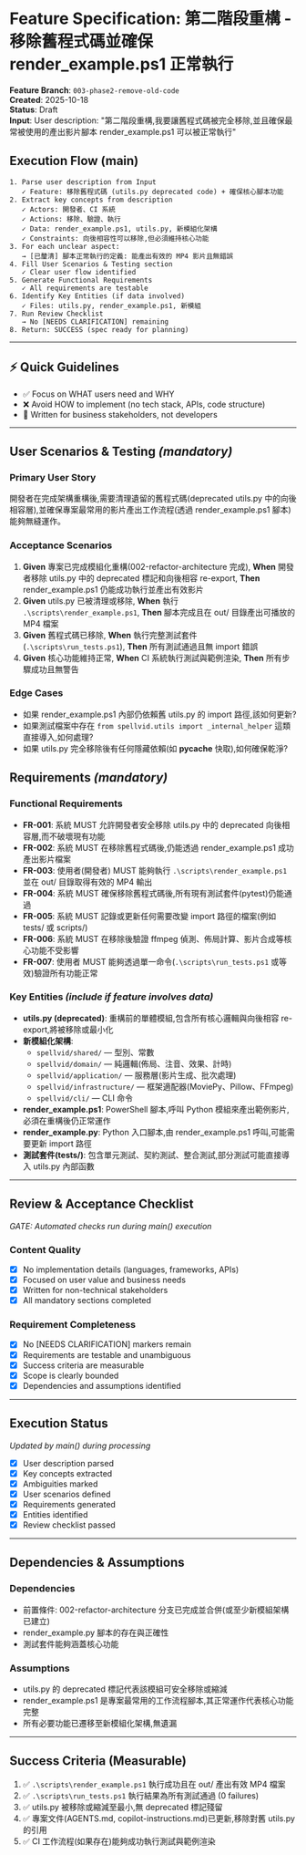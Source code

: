 # Feature Specification: 第二階段重構 - 移除舊程式碼並確保 render_example.ps1 正常執行

**Feature Branch**: `003-phase2-remove-old-code`  
**Created**: 2025-10-18  
**Status**: Draft  
**Input**: User description: "第二階段重構,我要讓舊程式碼被完全移除,並且確保最常被使用的產出影片腳本 render_example.ps1 可以被正常執行"

## Execution Flow (main)
```
1. Parse user description from Input
   ✓ Feature: 移除舊程式碼 (utils.py deprecated code) + 確保核心腳本功能
2. Extract key concepts from description
   ✓ Actors: 開發者、CI 系統
   ✓ Actions: 移除、驗證、執行
   ✓ Data: render_example.ps1, utils.py, 新模組化架構
   ✓ Constraints: 向後相容性可以移除,但必須維持核心功能
3. For each unclear aspect:
   → [已釐清] 腳本正常執行的定義: 能產出有效的 MP4 影片且無錯誤
4. Fill User Scenarios & Testing section
   ✓ Clear user flow identified
5. Generate Functional Requirements
   ✓ All requirements are testable
6. Identify Key Entities (if data involved)
   ✓ Files: utils.py, render_example.ps1, 新模組
7. Run Review Checklist
   → No [NEEDS CLARIFICATION] remaining
8. Return: SUCCESS (spec ready for planning)
```

---

## ⚡ Quick Guidelines
- ✅ Focus on WHAT users need and WHY
- ❌ Avoid HOW to implement (no tech stack, APIs, code structure)
- 👥 Written for business stakeholders, not developers

---

## User Scenarios & Testing *(mandatory)*

### Primary User Story
開發者在完成架構重構後,需要清理遺留的舊程式碼(deprecated utils.py 中的向後相容層),並確保專案最常用的影片產出工作流程(透過 render_example.ps1 腳本)能夠無縫運作。

### Acceptance Scenarios
1. **Given** 專案已完成模組化重構(002-refactor-architecture 完成), **When** 開發者移除 utils.py 中的 deprecated 標記和向後相容 re-export, **Then** render_example.ps1 仍能成功執行並產出有效影片
2. **Given** utils.py 已被清理或移除, **When** 執行 `.\scripts\render_example.ps1`, **Then** 腳本完成且在 out/ 目錄產出可播放的 MP4 檔案
3. **Given** 舊程式碼已移除, **When** 執行完整測試套件(`.\scripts\run_tests.ps1`), **Then** 所有測試通過且無 import 錯誤
4. **Given** 核心功能維持正常, **When** CI 系統執行測試與範例渲染, **Then** 所有步驟成功且無警告

### Edge Cases
- 如果 render_example.ps1 內部仍依賴舊 utils.py 的 import 路徑,該如何更新?
- 如果測試檔案中存在 `from spellvid.utils import _internal_helper` 這類直接導入,如何處理?
- 如果 utils.py 完全移除後有任何隱藏依賴(如 __pycache__ 快取),如何確保乾淨?

## Requirements *(mandatory)*

### Functional Requirements
- **FR-001**: 系統 MUST 允許開發者安全移除 utils.py 中的 deprecated 向後相容層,而不破壞現有功能
- **FR-002**: 系統 MUST 在移除舊程式碼後,仍能透過 render_example.ps1 成功產出影片檔案
- **FR-003**: 使用者(開發者) MUST 能夠執行 `.\scripts\render_example.ps1` 並在 out/ 目錄取得有效的 MP4 輸出
- **FR-004**: 系統 MUST 確保移除舊程式碼後,所有現有測試套件(pytest)仍能通過
- **FR-005**: 系統 MUST 記錄或更新任何需要改變 import 路徑的檔案(例如 tests/ 或 scripts/)
- **FR-006**: 系統 MUST 在移除後驗證 ffmpeg 偵測、佈局計算、影片合成等核心功能不受影響
- **FR-007**: 使用者 MUST 能夠透過單一命令(`.\scripts\run_tests.ps1` 或等效)驗證所有功能正常

### Key Entities *(include if feature involves data)*
- **utils.py (deprecated)**: 重構前的單體模組,包含所有核心邏輯與向後相容 re-export,將被移除或最小化
- **新模組化架構**: 
  - `spellvid/shared/` — 型別、常數
  - `spellvid/domain/` — 純邏輯(佈局、注音、效果、計時)
  - `spellvid/application/` — 服務層(影片生成、批次處理)
  - `spellvid/infrastructure/` — 框架適配器(MoviePy、Pillow、FFmpeg)
  - `spellvid/cli/` — CLI 命令
- **render_example.ps1**: PowerShell 腳本,呼叫 Python 模組來產出範例影片,必須在重構後仍正常運作
- **render_example.py**: Python 入口腳本,由 render_example.ps1 呼叫,可能需要更新 import 路徑
- **測試套件(tests/)**: 包含單元測試、契約測試、整合測試,部分測試可能直接導入 utils.py 內部函數

---

## Review & Acceptance Checklist
*GATE: Automated checks run during main() execution*

### Content Quality
- [x] No implementation details (languages, frameworks, APIs)
- [x] Focused on user value and business needs
- [x] Written for non-technical stakeholders
- [x] All mandatory sections completed

### Requirement Completeness
- [x] No [NEEDS CLARIFICATION] markers remain
- [x] Requirements are testable and unambiguous  
- [x] Success criteria are measurable
- [x] Scope is clearly bounded
- [x] Dependencies and assumptions identified

---

## Execution Status
*Updated by main() during processing*

- [x] User description parsed
- [x] Key concepts extracted
- [x] Ambiguities marked
- [x] User scenarios defined
- [x] Requirements generated
- [x] Entities identified
- [x] Review checklist passed

---

## Dependencies & Assumptions

### Dependencies
- 前置條件: 002-refactor-architecture 分支已完成並合併(或至少新模組架構已建立)
- render_example.py 腳本的存在與正確性
- 測試套件能夠涵蓋核心功能

### Assumptions
- utils.py 的 deprecated 標記代表該模組可安全移除或縮減
- render_example.ps1 是專案最常用的工作流程腳本,其正常運作代表核心功能完整
- 所有必要功能已遷移至新模組化架構,無遺漏

---

## Success Criteria (Measurable)
1. ✅ `.\scripts\render_example.ps1` 執行成功且在 out/ 產出有效 MP4 檔案
2. ✅ `.\scripts\run_tests.ps1` 執行結果為所有測試通過 (0 failures)
3. ✅ utils.py 被移除或縮減至最小,無 deprecated 標記殘留
4. ✅ 專案文件(AGENTS.md, copilot-instructions.md)已更新,移除對舊 utils.py 的引用
5. ✅ CI 工作流程(如果存在)能夠成功執行測試與範例渲染
